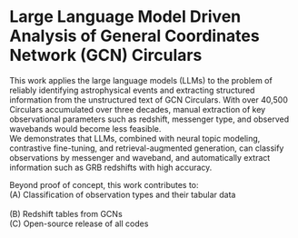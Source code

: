 # Large Language Model Driven Analysis of General Coordinates Network (GCN) Circulars

This work applies the large language models (LLMs) to the problem of reliably identifying astrophysical events and extracting structured information from the unstructured text of GCN Circulars. With over 40,500 Circulars accumulated over three decades, manual extraction of key observational parameters such as redshift, messenger type, and observed wavebands would become less feasible.<br>
We demonstrates that LLMs, combined with neural topic modeling, contrastive fine-tuning, and retrieval-augmented generation, can classify observations by messenger and waveband, and automatically extract information such as GRB redshifts with high accuracy.

Beyond proof of concept, this work contributes to:<br> 
(A) Classification of observation types and their tabular data <br>  
(B) Redshift tables from GCNs <br> 
(C) Open-source release of all codes
